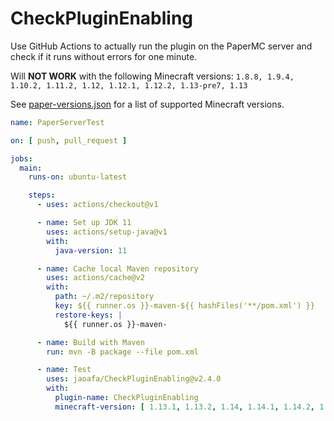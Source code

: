# CheckPluginEnabling

Use GitHub Actions to actually run the plugin on the PaperMC server and check if it runs without errors for one minute.

Will **NOT WORK** with the following Minecraft
versions: `1.8.8, 1.9.4, 1.10.2, 1.11.2, 1.12, 1.12.1, 1.12.2, 1.13-pre7, 1.13`

See [paper-versions.json](paper-versions.json) for a list of supported Minecraft versions.

```yaml
name: PaperServerTest

on: [ push, pull_request ]

jobs:
  main:
    runs-on: ubuntu-latest

    steps:
      - uses: actions/checkout@v1

      - name: Set up JDK 11
        uses: actions/setup-java@v1
        with:
          java-version: 11

      - name: Cache local Maven repository
        uses: actions/cache@v2
        with:
          path: ~/.m2/repository
          key: ${{ runner.os }}-maven-${{ hashFiles('**/pom.xml') }}
          restore-keys: |
            ${{ runner.os }}-maven-

      - name: Build with Maven
        run: mvn -B package --file pom.xml

      - name: Test
        uses: jaoafa/CheckPluginEnabling@v2.4.0
        with:
          plugin-name: CheckPluginEnabling
          minecraft-version: [ 1.13.1, 1.13.2, 1.14, 1.14.1, 1.14.2, 1.14.3, 1.14.4, 1.15, 1.15.1, 1.15.2, 1.16.1, 1.16.2, 1.16.3, 1.16.4, 1.16.5, 1.17, 1.17.1, 1.18, 1.18.1, 1.18.2, 1.19, 1.19.1 ]
```
